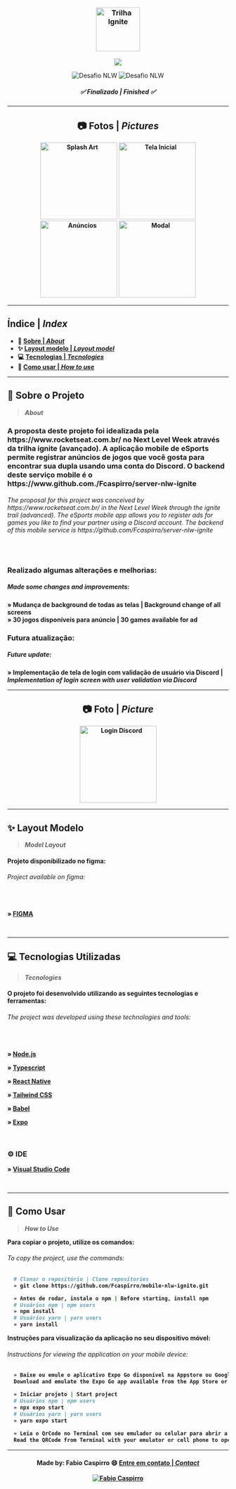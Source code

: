 <h3 align="center">
	<img height="100px" alt="Trilha Ignite" title="logo" src="/assets/github/logo-ignite.jpg"/>
</h3>


<p align="center">
  <img align="center" src="https://api.visitorbadge.io/api/visitors?path=https%3A%2F%2Fgithub.com%2FFcaspirro%2Fmobile-nlw-ignite&labelColor=%23f47373&countColor=%23263759&style=flat-square"/>
</p>

<p align="center">
<img src="https://img.shields.io/static/v1?label=Evento&message=Next Level Week&color=#102d71&labelColor=c12a23" alt="Desafio NLW" />
<img src="https://img.shields.io/static/v1?label=Trilha&message=Ignite&color=#102d71&labelColor=c12a23" alt="Desafio NLW" />
</p>

<h5 align="center"> 
  <b>✅ Finalizado | <i>Finished ✅</i></b>
</h5> 

---
  
<h2 align="center"> 
  <b>📷 Fotos | <i>Pictures</i>
</h2> 

 <div align="center">
    <img width="175px"  alt="Splash Art" title="demo" src="/assets/splash.png"/> 
    <img width="175px"  alt="Tela Inicial" title="demo" src="/assets/github/home.jpeg"/> 
    <img width="175px"  alt="Anúncios" title="demo" src="/assets/github/ads.jpeg"/> 
    <img width="175px"  alt="Modal" title="demo" src="/assets/github/modal.jpeg"/>    
</div>
  
---
 
<h2 align="left"> 
  <b>Índice</b> | <i>Index</i>
</h2> 
  
- :book: [Sobre | <i>About</i>](#book-sobre-o-projeto)
- :sparkles: [Layout modelo | <i>Layout model</i>](#sparkles-layout-modelo)
- :computer: [Tecnologias | <i>Tecnologies</i>](#computer-tecnologias-utilizadas)
- :mag_right: [Como usar | <i>How to use</i>](#mag_right-como-usar)
  
---

## :book: Sobre o Projeto
><i>About</i> 

<h3>
A proposta deste projeto foi idealizada pela https://www.rocketseat.com.br/ no Next Level Week através da trilha ignite (avançado). A aplicação mobile de eSports permite registrar anúncios de jogos que você gosta para encontrar sua dupla usando uma conta do Discord. O backend deste serviço mobile é o https://www.github.com./Fcaspirro/server-nlw-ignite
</h3>

<em>
  <h6>
The proposal for this project was conceived by https://www.rocketseat.com.br/ in the Next Level Week through the ignite trail (advanced). The eSports mobile app allows you to register ads for games you like to find your partner using a Discord account. The backend of this mobile service is https://github.com/Fcaspirro/server-nlw-ignite
  </h6>
</em><br>

<h3>
Realizado algumas alterações e melhorias:
</h3>

<em>
  <h5>
    Made some changes and improvements:
  </h5>
</em>

<p>
» Mudança de background de todas as telas | Background change of all screens <br>
» 30 jogos disponíveis para anúncio | 30 games available for ad <br>
</p>

<h3>
Futura atualização:
</h3>

<em>
  <h5>
    Future update:
  </h5>
</em>

<p>
» Implementação de tela de login com validação de usuário via Discord | <em>
Implementation of login screen with user validation via Discord </em>
</p>

---

<h2 align="center"> 
  <b>📷 Foto | <i>Picture</i>
</h2> 

 <div align="center">
    <img width="175px"  alt="Login Discord" title="demo" src="/assets/github/login.JPG"/> 
 </div>

---

## :sparkles: Layout Modelo
><i>Model Layout</i> 

<h4>
Projeto disponibilizado no figma:
</h4>

<em>
  <h6>
    Project available on figma: <br><br><br>
  </h6>
</em>

» [FIGMA](https://www.figma.com/community/file/1150897317533332617)

<br>

---

## :computer: Tecnologias Utilizadas
><i>Tecnologies</i> 
  
<h4>
O projeto foi desenvolvido utilizando as seguintes tecnologias e ferramentas:
</h4>

<em>
  <h6>
    The project was developed using these technologies and tools: <br><br><br>
  </h6>
</em>
  
<p>

» [Node.js](https://nodejs.org/en/)

</p>
<p>

» [Typescript](https://www.typescriptlang.org/)

</p>
<p>

» [React Native](https://reactnative.dev/)

</p>

<p>

» [Tailwind CSS](https://tailwindcss.com/)

</p>
<p>

» [Babel](https://babeljs.io/)

</p>
<p>

» [Expo](https://expo.dev/)

</p><br>

### ⚙ IDE
  
<p>
  
 » [Visual Studio Code](https://code.visualstudio.com/)
  
<p><br>
 
---

## :mag_right: Como Usar
><i>How to Use</i> 
  
Para copiar o projeto, utilize os comandos:
 <em>
  <h6>
  To copy the project, use the commands:
  </h6>
</em>

```bash
  # Clonar o repositório | Clone repositories
  » git clone https://github.com/Fcaspirro/mobile-nlw-ignite.git
```

```bash
  » Antes de rodar, instale o npm | Before starting, install npm
  # Usuários npm | npm users
  » npm install
  # Usuários yarn | yarn users
  » yarn install
```

Instruções para visualização da aplicação no seu dispositivo móvel:
 <em>
  <h6>
  Instructions for viewing the application on your mobile device:
  </h6>
</em>

```bash
  » Baixe ou emule o aplicativo Expo Go disponível na Appstore ou Google Play Store e abra-o |
  Download and emulate the Expo Go app available from the App Store or Google Play Store and open it

  » Iniciar projeto | Start project
  # Usuários npm | npm users
  » npx expo start
  # Usuários yarn | yarn users
  » yarn expo start
  
  » Leia o QrCode no Terminal com seu emulador ou celular para abrir a aplicação | 
  Read the QRCode from Terminal with your emulator or cell phone to open the application
```

---
 
<h4 align="center">
Made by: Fabio Caspirro 😄 <a href="mailto:fabio_caspirro@hotmail.com">Entre em contato | <i>Contact</i></a>
</h4>
<p align="center">
  <a href="https://www.linkedin.com/in/fabio-caspirro-2069b072/">
    <img alt="Fabio Caspirro" src="https://img.shields.io/badge/LinkedIn-Fabio_Caspirro-0e76a8?style=flat&logoColor=white&logo=linkedin">
  </a>
